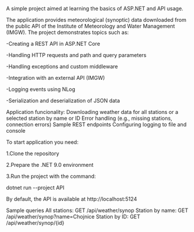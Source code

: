 A simple project aimed at learning the basics of ASP.NET and API usage.

The application provides meteorological (synoptic) data downloaded from the public API of the Institute of Meteorology and Water Management (IMGW). The project demonstrates topics such as:

-Creating a REST API in ASP.NET Core

-Handling HTTP requests and path and query parameters

-Handling exceptions and custom middleware

-Integration with an external API (IMGW)

-Logging events using NLog

-Serialization and deserialization of JSON data

Application funcionality:
Downloading weather data for all stations or a selected station by name or ID
Error handling (e.g., missing stations, connection errors)
Sample REST endpoints
Configuring logging to file and console

To start application you need:

1.Clone the repository

2.Prepare the .NET 9.0 environment

3.Run the project with the command:

  dotnet run --project API

By default, the API is available at http://localhost:5124

Sample queries
All stations: GET /api/weather/synop
Station by name: GET /api/weather/synop?name=Chojnice
Station by ID: GET /api/weather/synop/{id}
